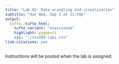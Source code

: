 ```yaml
---
title: "Lab 02: Data wrangling and visualization"
subtitle: "due Wed, Sep 2 at 11:59p"
output: 
  tufte::tufte_html:
    tufte_variant: "envisioned"
    highlight: pygments
    css: "./sta199-labs.css"
link-citations: yes
---
```




Instructions will be posted when the lab is assigned.

